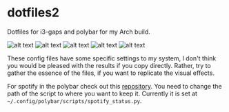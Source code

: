 # dotfiles2
Dotfiles for i3-gaps and polybar for my Arch build.

![alt text](https://raw.githubusercontent.com/anubhabckbty/dotfiles2/master/screenshots/2019-07-16-004618_1920x1080_scrot.png)
![alt text](https://raw.githubusercontent.com/anubhabckbty/dotfiles2/master/screenshots/2019-07-16-102921_1920x1080_scrot.png)
![alt text](https://raw.githubusercontent.com/anubhabckbty/dotfiles2/master/screenshots/2019-07-16-103148_1920x1080_scrot.png)
![alt text](https://raw.githubusercontent.com/anubhabckbty/dotfiles2/master/screenshots/2019-07-16-104439_1920x1080_scrot.png)
![alt text](https://raw.githubusercontent.com/anubhabckbty/dotfiles2/master/screenshots/2019-07-16-103857_1920x1080_scrot.png)

These config files have some specific settings to my system, I don't think you would be pleased with the results if you copy directly.
Rather, try to gather the essence of the files, if you want to replicate the visual effects.

For spotify in the polybar check out this [repository](https://github.com/Jvanrhijn/polybar-spotify).  You need to change the path of the script to where you want to keep it. Currently it is set at `~/.config/polybar/scripts/spotify_status.py`.
